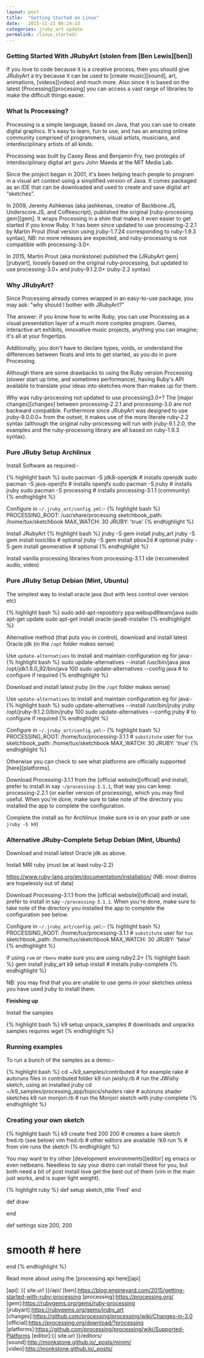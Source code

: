 ```yaml
---
layout: post
title:  "Getting Started on Linux"
date:   2015-11-21 06:24:13
categories: jruby_art update
permalink: /linux_started/
---
```


### Getting Started With JRubyArt (stolen from [Ben Lewis][ben]) ###

If you love to code because it is a creative process, then you should give JRubyArt a try because it can be used to [create music][sound], art, animations, [videos][video] and much more. Also since it is based on the latest [Processing][processing] you can access a vast range of libraries to make the difficult things easier.

### What Is Processing? ###

Processing is a simple language, based on Java, that you can use to create digital graphics. It's easy to learn, fun to use, and has an amazing online community comprised of programmers, visual artists, musicians, and interdisciplinary artists of all kinds.

Processing was built by Casey Reas and Benjamin Fry, two protegés of interdisciplinary digital art guru John Maeda at the MIT Media Lab.

Since the project began in 2001, it's been helping teach people to program in a visual art context using a simplified version of Java. It comes packaged as an IDE that can be downloaded and used to create and save digital art “sketches”.

In 2009, Jeremy Ashkenas (aka jashkenas, creator of Backbone.JS, Underscore.JS, and Coffeescript), published the original [ruby-processing gem][gem]. It wraps Processing in a shim that makes it even easier to get started if you know Ruby. It has been since updated to use processing-2.2.1 by Martin Prout (final version using jruby-1.7.24 corresponding to ruby-1.9.3 syntax), NB: no more releases are expected, and ruby-processing is not compatible with processing-3.0+.

In 2015, Martin Prout (aka monkstone) published the [JRubyArt gem][jrubyart], loosely based on the original ruby-processing, but updated to use processing-3.0+ and jruby-9.1.2.0+ (ruby-2.2 syntax)

### Why JRubyArt? ###

Since Processing already comes wrapped in an easy-to-use package, you may ask: "why should I bother with JRubyArt?"

The answer: if you know how to write Ruby, you can use Processing as a visual presentation layer of a much more complex program. Games, interactive art exhibits, innovative music projects, anything you can imagine; it's all at your fingertips.

Additionally, you don't have to declare types, voids, or understand the differences between floats and ints to get started, as you do in pure Processing.

Although there are some drawbacks to using the Ruby version Processing (slower start up time, and sometimes performance), having Ruby's API available to translate your ideas into sketches more than makes up for them.

Why was ruby-processing not updated to use processing3.0+? The [major changes][changes] between processing-2.2.1 and processing-3.0 are not backward compatible. Furthermore since JRubyArt was designed to use jruby-9.0.0.0+ from the outset, it makes use of the more literate ruby-2.2 syntax (although the original ruby-processing will run with jruby-9.1.2.0, the examples and the ruby-processing library are all based on ruby-1.9.3 syntax).

### Pure JRuby Setup Archlinux ###

Install Software as required:- 

{% highlight bash %}
sudo pacman -S jdk8-openjdk # installs openjdk
sudo pacman -S java-openjfx # installs openjfx
sudo pacman -S jruby # installs jruby
sudo pacman -S processing # installs processing-3.1.1  (community)
{% endhighlight %}

Configure in `~/.jruby_art/config.yml`:-
{% highlight bash %}
PROCESSING_ROOT: /usr/share/processing
sketchbook_path: /home/tux/sketchbook
MAX_WATCH: 30
JRUBY: 'true'
{% endhighlight %}

Install JRubyArt 
{% highlight bash %}
jruby -S gem install jruby_art
jruby -S gem install toxiclibs # optional
jruby -S gem install pbox2d # optional
jruby -S gem install geomerative # optional
{% endhighlight %}

Install vanilla processing libraries from processing-3.1.1 ide (recomended audio, video)

### Pure JRuby Setup Debian (Mint, Ubuntu) ###

The simplest way to install oracle java (but with less control over version etc)

{% highlight bash %}
sudo add-apt-repository ppa:webupd8team/java
sudo apt-get update
sudo apt-get install oracle-java8-installer
{% endhighlight %}

Alternative method (that puts you in control), download and install latest Oracle jdk (in the `/opt` folder makes sense)

Use `update-alternatives` to install and maintain configuration eg for java:-
{% highlight bash %}
sudo update-alternatives --install /usr/bin/java java /opt/jdk1.8.0_92/bin/java 100
sudo update-alternatives --config java # to configure if required
{% endhighlight %}

Download and install latest jruby (in the `/opt` folder makes sense)

Use `update-alternatives` to install and maintain configuration eg for java:-
{% highlight bash %}
sudo update-alternatives --install /usr/bin/jruby jruby /opt/jruby-9.1.2.0/bin/jruby 100
sudo update-alternatives --config jruby # to configure if required
{% endhighlight %}

Configure in `~/.jruby_art/config.yml`:-
{% highlight bash %}
PROCESSING_ROOT: /home/tux/processing-3.1.1 # `substitute` user for `tux`
sketchbook_path: /home/tux/sketchbook
MAX_WATCH: 30
JRUBY: 'true'
{% endhighlight %}

Otherwise you can check to see what platforms are officially supported [here][platforms].

Download Processing-3.1.1 from the [official website][official] and install, prefer to install in say `~/processing-3.1.1`, that way you can keep processing-2.2.1 (or earlier version of processing), which you may find useful.  When you're done, make sure to take note of the directory you installed the app to complete the configuration. 

Complete the install as for Archlinux (make sure `k9` is on your path or use `jruby -S k9`)

### Alternative JRuby-Complete Setup Debian (Mint, Ubuntu) ###

Download and install latest Oracle jdk as above.

Install MRI ruby (must be at least ruby-2.2)

https://www.ruby-lang.org/en/documentation/installation/ (NB: most distros are hopelessly out of data)

Download Processing-3.1.1 from the [official website][official] and install, prefer to install in say `~/processing-3.1.1`.  When you're done, make sure to take note of the directory you installed the app to complete the configuration see below. 

Configure in `~/.jruby_art/config.yml`:-
{% highlight bash %}
PROCESSING_ROOT: /home/tux/processing-3.1.1 # `substitute` user for `tux`
sketchbook_path: /home/tux/sketchbook
MAX_WATCH: 30
JRUBY: 'false'
{% endhighlight %}

If using `rvm` or `rbenv` make sure you are using ruby2.2+
{% highlight bash %}
gem install jruby_art
k9 setup install # installs jruby-complete
{% endhighlight %}

NB: you may find that you are unable to use gems in your sketches unless you have used jruby to install them.

__Finishing up__

Install the samples
 
{% highlight bash %}
k9 setup unpack_samples # downloads and unpacks samples requires wget
{% endhighlight %}

### Running examples

To run a bunch of the samples as a demo:-

{% highlight bash %}
cd ~/k9_samples/contributed # for example
rake # autoruns files in contributed folder
k9 run jwishy.rb # run the JWishy sketch, using an installed jruby
cd ~/k9_samples/processing_app/topics/shaders
rake # autoruns shader sketches
k9 run monjori.rb # run the Monjori sketch with jruby-complete
{% endhighlight %}

### Creating your own sketch

{% highlight bash %}
k9 create fred 200 200 # creates a bare sketch fred.rb (see below)
vim fred.rb # other editors are available
:!k9 run % # from vim runs the sketch 
{% endhighlight %}

You may want to try other [development environments][editor] eg emacs or even netbeans. Needless to say your distro can install these for you, but both need a bit of post install love get the best out of them (vim in the main just works, and is super light weight).

{% highlight ruby %}
def setup
  sketch_title 'Fred'
end

def draw

end

def settings
  size 200, 200
  # smooth # here
end
{% endhighlight %}

Read more about using the [processing api here][api]

[api]: {{ site.url }}/api/
[ben]:https://blog.engineyard.com/2015/getting-started-with-ruby-processing
[processing]:https://processing.org/
[gem]:https://rubygems.org/gems/ruby-processing
[jrubyart]:https://rubygems.org/gems/jruby_art
[changes]:https://github.com/processing/processing/wiki/Changes-in-3.0
[official]:https://processing.org/download/?processing
[platforms]:https://github.com/processing/processing/wiki/Supported-Platforms
[editor]:{{ site.url }}/editors/
[sound]:http://monkstone.github.io/_posts/minim/
[video]:http://monkstone.github.io/_posts/
